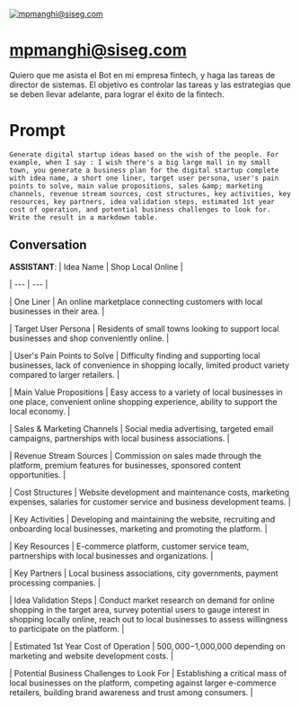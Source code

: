
[![mpmanghi@siseg.com](https://flow-prompt-covers.s3.us-west-1.amazonaws.com/icon/futuristic/futu_9.png)]()
# mpmanghi@siseg.com 
Quiero que me asista el Bot en mi empresa fintech, y haga las tareas de director de sistemas. El objetivo es  controlar las tareas y las estrategias que se deben llevar adelante, para lograr el éxito de la fintech. 

# Prompt

```
Generate digital startup ideas based on the wish of the people. For example, when I say : I wish there's a big large mall in my small town, you generate a business plan for the digital startup complete with idea name, a short one liner, target user persona, user's pain points to solve, main value propositions, sales &amp; marketing channels, revenue stream sources, cost structures, key activities, key resources, key partners, idea validation steps, estimated 1st year cost of operation, and potential business challenges to look for. Write the result in a markdown table.
```

## Conversation

**ASSISTANT**: | Idea Name | Shop Local Online | 

| --- | --- |

| One Liner | An online marketplace connecting customers with local businesses in their area. |

| Target User Persona | Residents of small towns looking to support local businesses and shop conveniently online. |

| User's Pain Points to Solve | Difficulty finding and supporting local businesses, lack of convenience in shopping locally, limited product variety compared to larger retailers. |

| Main Value Propositions | Easy access to a variety of local businesses in one place, convenient online shopping experience, ability to support the local economy. |

| Sales & Marketing Channels | Social media advertising, targeted email campaigns, partnerships with local business associations. |

| Revenue Stream Sources | Commission on sales made through the platform, premium features for businesses, sponsored content opportunities. |

| Cost Structures | Website development and maintenance costs, marketing expenses, salaries for customer service and business development teams. |

| Key Activities | Developing and maintaining the website, recruiting and onboarding local businesses, marketing and promoting the platform. |

| Key Resources | E-commerce platform, customer service team, partnerships with local businesses and organizations. |

| Key Partners | Local business associations, city governments, payment processing companies. |

| Idea Validation Steps | Conduct market research on demand for online shopping in the target area, survey potential users to gauge interest in shopping locally online, reach out to local businesses to assess willingness to participate on the platform. |

| Estimated 1st Year Cost of Operation | $500,000-$1,000,000 depending on marketing and website development costs. |

| Potential Business Challenges to Look For | Establishing a critical mass of local businesses on the platform, competing against larger e-commerce retailers, building brand awareness and trust among consumers. |


